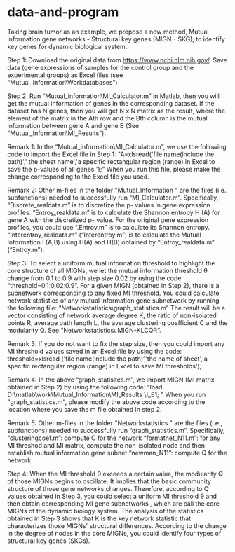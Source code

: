 # data-and-program

Taking brain tumor as an example, we propose a new method, Mutual information gene networks - Structural key genes (MIGN - SKG), to identify key genes for dynamic biological system. 

Step 1: Download the original data from https://www.ncbi.nlm.nih.gov/. Save data (gene expressions of samples for the control group and the experimental groups) as Excel files (see “Mutual_Information\Workdatabases”)

Step 2: Run “Mutual_lnformation\MI_Calculator.m” in Matlab, then you will get the mutual information of genes in the corresponding dataset. If the dataset has N genes, then you will get N x N matrix as the result, where the element of the matrix in the Ath row and the Bth column is the mutual information between gene A and gene B (See “Mutual_Information\MI_Results”). 

Remark 1: In the “Mutual_lnformation\MI_Calculator.m”, we use the following code to import the Excel file in Step 1:
"A=xlsread('file name(include the path)',' the sheet name','a specific rectangular region (range) in Excel to save the p-values of all genes ');" 
When you run this file, please make the change corresponding to the Excel file you used.

Remark 2: Other m-files in the folder "Mutual_lnformation "  are the files (i.e., subfunctions) needed to successfully run “MI_Calculator.m”. Specifically, 
	“Discrete_realdata.m” is to discretize the p- values in gene expression profiles. 
	“Entroy_realdata.m” is to calculate the Shannon entropy H (A) for gene A with the discretized p- value. For the original gene expression profiles, you could use “.Entroy.m” is to calculate its Shannon entropy.
	“Interentroy_realdata.m” (“Interentroy.m”) is to calculate the Mutual Information I (A,B) using H(A) and H(B) obtained by “Entroy_realdata.m” (“Entroy.m”). 

Step 3: To select a uniform mutual information threshold to highlight the core structure of all MIGNs, we let the mutual information threshold θ change from 0.1 to 0.9 with step size 0.02 by using the code “threshold=0.1:0.02:0.9”. For a given MIGN (obtained in Step 2), there is a subnetwork corresponding to any fixed MI threshold. You could calculate network statistics of any mutual information gene subnetwork by running the following file: 
“Networkstatistics\graph_statistics.m”
The result will be a vector consisting of network average degree K, the ratio of non-isolated points R, average path length L, the average clustering coefficient C and the modularity Q. See “Networkstatistics\ MIGN-KLCQR”.

Remark 3: If you do not want to fix the step size, then you could import any MI threshold values saved in an Excel file by using the code:
threshold=xlsread ('file name(include the path)’,'the name of sheet','a specific rectangular region (range) in Excel to save MI thresholds');

Remark 4: In the above “graph_statisitcs.m”, we import MIGN (MI matrix obtained in Step 2) by using the following code:
“load D:\matlab\work\Mutual_Information\MI_Results \I_E1; ”
When you run "graph_statistics.m", please modify the above code according to the location where you save the m file obtained in step 2.

Remark 5: Other m-files in the folder "Networkstatistics "  are the files (i.e., subfunctions) needed to successfully run “graph_statistics.m”. Specifically, 
	 “clusteringcoef.m”: compute C for the network
	“formatnet_N11.m”: for any MI threshod and MI matrix, compute the non-isolated node and then establish mutual information gene subnet
	“newman_N11”: compute Q for the network

Step 4: When the MI threshold θ exceeds a certain value, the modularity Q of those MIGNs begins to oscillate. It implies that the basic community structure of those gene networks changes. Therefore, according to Q values obtained in Step 3, you could select a uniform MI threshold θ and then obtain corresponding MI gene subnetworks , which are call the core MIGNs of the dynamic biology system. 
The analysis of the statistics obtained in Step 3 shows that K is the key network statistic that characterizes those MIGNs' structural differences. According to the change in the degree of nodes in the core MIGNs, you could identify four types of structural key genes (SKGs).
